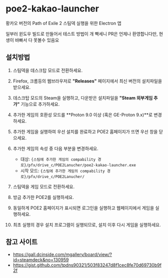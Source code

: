 # poe2-kakao-launcher

황카오 버전의 Path of Exile 2 스팀덱 실행을 위한 Electron 앱

일부러 윈도우 빌드로 만들어서 테스트 방법이 개 빡세니 PR은 언제나 환영합니다만, 현생이 바빠서 다 못볼수 있음요

## 설치방법

1. 스팀덱을 데스크탑 모드로 전환하세요.
2. Firefox, 크롬등의 웹브라우저로 **"Releases"** 페이지에서 최신 버전의 설치파일을 받으세요.
3. 데스크탑 모드의 Steam을 실행하고, 다운받은 설치파일을 **"Steam 외부게임 추가"** 기능으로 추가하세요.
4. 추가한 게임의 호환성 모드를 **Proton 9.0 이상 (혹은 GE-Proton 9.x)**로 변경하세요.
5. 추가한 게임을 실행하여 우선 설치를 완료하고 POE2 홈페이지가 뜨면 우선 창을 닫으세요.
6. 추가한 게임의 속성 중 다음 부분을 변경하세요.

    - 대상: `{스팀에 추가한 게임의 compability 경로}/pfx/drive_c/POE2Lanucher/poe2-kakao-launcher.exe`
    - 시작 모드: `{스팀에 추가한 게임의 compability 경로}/pfx/drive_c/POE2Lanucher/`

7. 스팀덱을 게임 모드로 전환하세요.
8. 방금 추가한 POE2를 실행하세요.
9. 동일하게 POE2 홈페이지가 표시되면 로그인을 실행하고 웹페이지에서 게임을 실행하세요.
10. 최초 실행의 경우 설치 프로그램이 실행되므로, 설치 이후 다시 게임을 실행하세요.

## 참고 사이트

- https://gall.dcinside.com/mgallery/board/view/?id=steamdeck&no=130959
- https://gist.github.com/tpdns90321/503f83247d8f1cec8fe70d69730b9f2f
